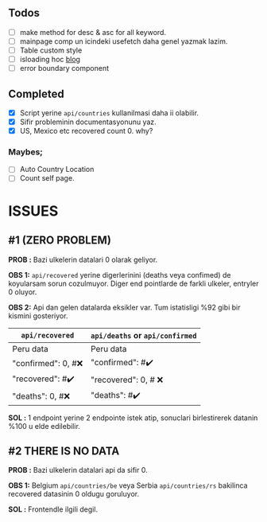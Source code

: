 ## Todos

- [ ] make method for desc & asc for all keyword.
- [ ] mainpage comp un icindeki usefetch daha genel yazmak lazim.
- [ ] Table custom style
- [ ] isloading hoc [blog](https://blog.bitsrc.io/building-a-universal-higher-order-component-page-loader-for-your-react-app-46d74f7a6958)
- [ ] error boundary component

## Completed

- [x] Script yerine `api/countries` kullanilmasi daha ii olabilir.
- [x] Sifir probleminin documentasyonunu yaz.
- [x] US, Mexico etc recovered count 0. why?

### Maybes;

- [ ] Auto Country Location
- [ ] Count self page.

# ISSUES

## #1 (ZERO PROBLEM)

**PROB :** Bazi ulkelerin datalari 0 olarak geliyor.

**OBS 1:** `api/recovered` yerine digerlerinini (deaths veya confimed) de koyularsam sorun cozulmuyor. Diger end pointlarde de farkli ulkeler, entryler 0 oluyor.

**OBS 2:** Api dan gelen datalarda eksikler var. Tum istatisligi %92 gibi bir kismini gosteriyor.

| `api/recovered`                  | `api/deaths` or `api/confirmed`  |
| -------------------------------- | :------------------------------- |
| Peru data                        | Peru data                        |
| "confirmed": 0, #:x:             | "confirmed": #:heavy_check_mark: |
| "recovered": #:heavy_check_mark: | "recovered": 0, # :x:            |
| "deaths": 0, #:x:                | "deaths": #:heavy_check_mark:    |

**SOL :** 1 endpoint yerine 2 endpointe istek atip, sonuclari birlestirerek datanin %100 u elde edilebilir.

## #2 THERE IS NO DATA

**PROB :** Bazi ulkelerin datalari api da sifir 0.

**OBS 1:** Belgium `api/countries/be` veya Serbia `api/countries/rs` bakilinca recovered datasinin 0 oldugu goruluyor.

**SOL :** Frontendle ilgili degil.
